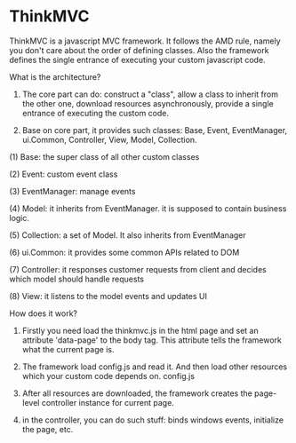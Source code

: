 ThinkMVC
========

ThinkMVC is a javascript MVC framework. It follows the AMD rule, namely you don't care about the order of defining classes. Also the framework defines the single entrance of executing your custom javascript code.

What is the architecture?

1. The core part can do: construct a "class", allow a class to inherit from the other one, download resources asynchronously, provide a single entrance of executing the custom code.

2. Base on core part, it provides such classes: Base, Event, EventManager, ui.Common, Controller, View, Model, Collection.

(1) Base: the super class of all other custom classes

(2) Event: custom event class

(3) EventManager: manage events

(4) Model: it inherits from EventManager. it is supposed to contain business logic.

(5) Collection: a set of Model. It also inherits from EventManager

(6) ui.Common: it provides some  common APIs related to DOM

(7) Controller: it responses customer requests from client and decides which model should handle requests

(8) View: it listens to the model events and updates UI


How does it work?
1. Firstly you need load the thinkmvc.js in the html page and set an attribute 'data-page' to the body tag. This attribute tells the framework what the current page is.

2. The framework load config.js and read it. And then load other resources which your custom code depends on.
config.js

3. After all resources are downloaded, the framework creates the page-level controller instance for current page.

4. in the controller, you can do such stuff: binds windows events, initialize the page, etc.
